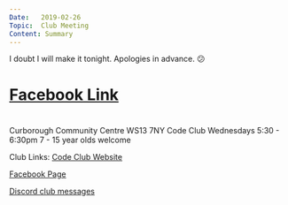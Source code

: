 ```yaml
---
Date:   2019-02-26
Topic:  Club Meeting
Content: Summary
---
```

I doubt I will make it tonight. Apologies in advance. 😕

# [Facebook Link](https://www.facebook.com/1481985248595237/posts/1932703273523430/)

#
Curborough Community Centre
WS13 7NY
Code Club
Wednesdays 5:30 - 6:30pm
7 - 15 year olds welcome

Club Links:
[Code Club Website](https://lichfield-code-club.github.io/)

[Facebook Page](https://www.facebook.com/LichfieldCoders)

[Discord club messages](https://discord.gg/szz6xGK)
